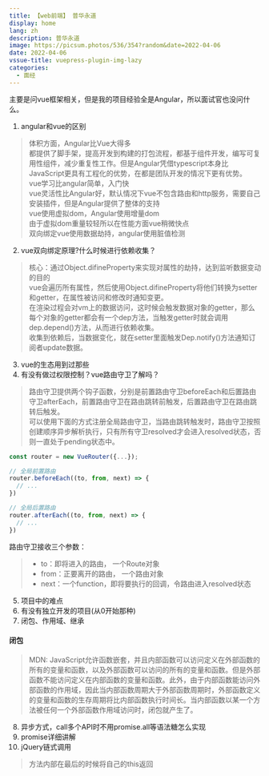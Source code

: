 ```yaml
---
title: 【web前端】 普华永道
display: home
lang: zh
description: 普华永道
image: https://picsum.photos/536/354?random&date=2022-04-06
date: 2022-04-06
vssue-title: vuepress-plugin-img-lazy
categories:
  - 面经
---
```


主要是问vue框架相关，但是我的项目经验全是Angular，所以面试官也没问什么。

<!-- more -->

1. angular和vue的区别

> 体积方面，Angular比Vue大得多  
> 都提供了脚手架，提高开发到构建的打包流程，都基于组件开发，编写可复用性组件，减少重复性工作。但是Angular凭借typescript本身比JavaScript更具有工程化的优势，在都是团队开发的情况下更有优势。  
> vue学习比angular简单，入门快  
> vue灵活性比Angular好，默认情况下vue不包含路由和http服务，需要自己安装插件，但是Angular提供了整体的支持  
> vue使用虚拟dom，Angular使用增量dom  
> 由于虚拟dom重量较轻所以在性能方面vue稍微快点  
> 双向绑定vue使用数据劫持，angular使用脏值检测  

2. vue双向绑定原理?什么时候进行依赖收集？  

> 核心：通过Object.difineProperty来实现对属性的劫持，达到监听数据变动的目的  
> vue会遍历所有属性，然后使用Object.difineProperty将他们转换为setter和getter，在属性被访问和修改时通知变更。  
> 在渲染过程会对vm上的数据访问，这时候会触发数据对象的getter，那么每个对象的getter都会有一个dep方法，当触发getter时就会调用dep.depend()方法，从而进行依赖收集。  
> 收集到依赖后，当数据变化，就在setter里面触发Dep.notify()方法通知订阅者update数据。  

3. vue的生态用到过那些
4. 有没有做过权限控制？vue路由守卫了解吗？

> 路由守卫提供两个钩子函数，分别是前置路由守卫beforeEach和后置路由守卫afterEach，前置路由守卫在路由跳转前触发，后置路由守卫在路由跳转后触发。  
> 可以使用下面的方式注册全局路由守卫，当路由跳转触发时，路由守卫按照创建顺序异步解析执行，只有所有守卫resolved才会进入resolved状态，否则一直处于pending状态中。
```js
const router = new VueRouter({...});

// 全局前置路由
router.beforeEach((to, from, next) => {
  // ...
})

// 全局后置路由
router.afterEach((to, from, next) => {
  // ...
})

```

路由守卫接收三个参数：
> - to：即将进入的路由， 一个Route对象
> - from：正要离开的路由， 一个路由对象
> - next：一个function，即将要执行的回调，令路由进入resolved状态

5. 项目中的难点
6. 有没有独立开发的项目(从0开始那种)
7. 闭包、作用域、继承

#### 闭包

> MDN: JavaScript允许函数嵌套，并且内部函数可以访问定义在外部函数的所有的变量和函数，以及外部函数可以访问的所有的变量和函数。但是外部函数不能访问定义在内部函数的变量和函数。此外，由于内部函数能访问外部函数的作用域，因此当内部函数周期大于外部函数周期时，外部函数定义的变量和函数的生存周期将比内部函数执行时间长。当内部函数以某一个方法被任何一个外部函数作用域访问时，闭包就产生了。  

8. 异步方式，call多个API时不用promise.all等语法糖怎么实现
9. promise详细讲解
10. jQuery链式调用

> 方法内部在最后的时候将自己的this返回